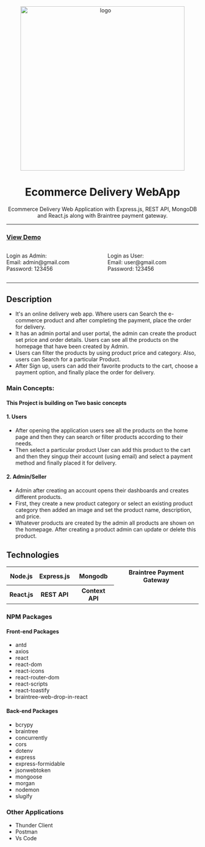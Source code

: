 <div align="center">

  <img src="https://img.freepik.com/premium-vector/mobile-application-online-courier-delivery-home-office-service-concept-courier-man-with-cardboard-box-hands-deliver-give-parcel-customer-isometric-3d-cartoon-vector-illustration_165932-2422.jpg" alt="logo" width="430" height="auto" />

  <h1>Ecommerce Delivery WebApp</h1>
    <p>
    Ecommerce Delivery Web Application with Express.js, REST API, MongoDB and React.js along with Braintree payment gateway.
  </p>

</div>

<hr />

<h3> <a href= "https://charming-lime-scallop.cyclic.cloud" >View Demo</a> </h3>

<div style="display:flex;">
<p>Login as Admin: <br/> Email: admin@gmail.com <br/> Password: 123456 </p>
<p style="margin-left:100px;">Login as User: <br/> Email: user@gmail.com <br/> Password: 123456 </p>
</div>

<hr />

<h2>Description</h2>
<ul>
<li> It's an online delivery web app. Where users can Search the e-commerce product and after completing the payment, place the order for delivery. </li>
<li> It has an admin portal and user portal, the admin can create the product set price and order details. Users can see all the products on the homepage that have been created by Admin. </li>
<li> Users can filter the products by using product price and category. Also, users can Search for a particular Product.</li>
<li> After Sign up, users can add their favorite products to the cart, choose a payment option, and finally place the order for delivery. </li>
</ul>

### Main Concepts:

#### This Project is building on Two basic concepts

#### 1. Users

<ul>                                                              
<li> After opening the application users see all the products on the home page and then they can search or filter products according to their needs. </li>   
<li> Then select a particular product User can add this product to the cart and then they singup their account (using email) and select a payment method and finally placed it for delivery. </li> 
</ul>

#### 2. Admin/Seller

<ul>
<li> Admin after creating an account opens their dashboards and creates different products.</li>
<li>  First, they create a new product category or select an existing product category then added an image and set the product name, description, and price. </li>
<li> Whatever products are created by the admin all products are shown on the homepage. After creating a product admin can update or delete this product. </li>
</ul>

<h2>Technologies</h2>
<table>
      <tbody>
        <tr>
           <th>Node.js</th>
          <th>Express.js</th>
           <th>Mongodb</th>
           <th>Braintree Payment Gateway</th>
        </tr>
          <tr>
           <th>React.js</th>
           <th>REST API</th>
           <th>Context API</th>
         </tr>
      </tbody>    
</table>

### <b> NPM Packages </b>

#### Front-end Packages

- antd
- axios
- react
- react-dom
- react-icons
- react-router-dom
- react-scripts
- react-toastify
- braintree-web-drop-in-react

#### Back-end Packages

- bcrypy
- braintree
- concurrently
- cors
- dotenv
- express
- express-formidable
- jsonwebtoken
- mongoose
- morgan
- nodemon
- slugify

### Other Applications

- Thunder Client
- Postman
- Vs Code
